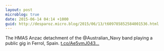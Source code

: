 ```yaml
---
layout: post
microblog: true
date: 2015-06-14 04:14 +1000
guid: http://desparoz.micro.blog/2015/06/13/t609785852584001536.html
---
```

The HMAS Anzac detachment of the @Australian_Navy band playing a public gig in Ferrol, Spain. [t.co/Ae5vmJ043...](http://t.co/Ae5vmJ043J)
